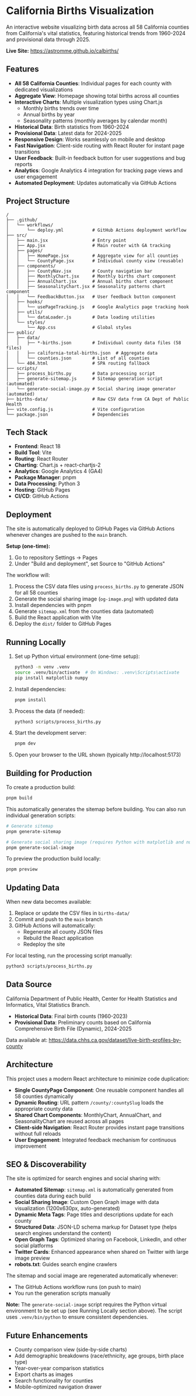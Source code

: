 # California Births Visualization

An interactive website visualizing birth data across all 58 California counties from California's vital statistics, featuring historical trends from 1960-2024 and provisional data through 2025.

**Live Site:** https://astromme.github.io/calbirths/

## Features

- **All 58 California Counties**: Individual pages for each county with dedicated visualizations
- **Aggregate View**: Homepage showing total births across all counties
- **Interactive Charts**: Multiple visualization types using Chart.js
  - Monthly births trends over time
  - Annual births by year
  - Seasonality patterns (monthly averages by calendar month)
- **Historical Data**: Birth statistics from 1960-2024
- **Provisional Data**: Latest data for 2024-2025
- **Responsive Design**: Works seamlessly on mobile and desktop
- **Fast Navigation**: Client-side routing with React Router for instant page transitions
- **User Feedback**: Built-in feedback button for user suggestions and bug reports
- **Analytics**: Google Analytics 4 integration for tracking page views and user engagement
- **Automated Deployment**: Updates automatically via GitHub Actions

## Project Structure

```
/
├── .github/
│   └── workflows/
│       └── deploy.yml           # GitHub Actions deployment workflow
├── src/
│   ├── main.jsx                 # Entry point
│   ├── App.jsx                  # Main router with GA tracking
│   ├── pages/
│   │   ├── HomePage.jsx         # Aggregate view for all counties
│   │   └── CountyPage.jsx       # Individual county view (reusable)
│   ├── components/
│   │   ├── CountyNav.jsx        # County navigation bar
│   │   ├── MonthlyChart.jsx     # Monthly births chart component
│   │   ├── AnnualChart.jsx      # Annual births chart component
│   │   ├── SeasonalityChart.jsx # Seasonality patterns chart component
│   │   └── FeedbackButton.jsx   # User feedback button component
│   ├── hooks/
│   │   └── usePageTracking.js   # Google Analytics page tracking hook
│   ├── utils/
│   │   └── dataLoader.js        # Data loading utilities
│   └── styles/
│       └── App.css              # Global styles
├── public/
│   ├── data/
│   │   ├── *-births.json        # Individual county data files (58 files)
│   │   ├── california-total-births.json  # Aggregate data
│   │   └── counties.json        # List of all counties
│   └── 404.html                 # SPA routing fallback
├── scripts/
│   ├── process_births.py        # Data processing script
│   ├── generate-sitemap.js      # Sitemap generation script (automated)
│   └── generate-social-image.py # Social sharing image generator (automated)
├── births-data/                 # Raw CSV data from CA Dept of Public Health
├── vite.config.js               # Vite configuration
└── package.json                 # Dependencies
```

## Tech Stack

- **Frontend**: React 18
- **Build Tool**: Vite
- **Routing**: React Router
- **Charting**: Chart.js + react-chartjs-2
- **Analytics**: Google Analytics 4 (GA4)
- **Package Manager**: pnpm
- **Data Processing**: Python 3
- **Hosting**: GitHub Pages
- **CI/CD**: GitHub Actions

## Deployment

The site is automatically deployed to GitHub Pages via GitHub Actions whenever changes are pushed to the `main` branch.

**Setup (one-time):**
1. Go to repository Settings → Pages
2. Under "Build and deployment", set Source to "GitHub Actions"

The workflow will:
1. Process the CSV data files using `process_births.py` to generate JSON for all 58 counties
2. Generate the social sharing image (`og-image.png`) with updated data
3. Install dependencies with pnpm
4. Generate `sitemap.xml` from the counties data (automated)
5. Build the React application with Vite
6. Deploy the `dist/` folder to GitHub Pages

## Running Locally

1. Set up Python virtual environment (one-time setup):
   ```bash
   python3 -m venv .venv
   source .venv/bin/activate  # On Windows: .venv\Scripts\activate
   pip install matplotlib numpy
   ```

2. Install dependencies:
   ```bash
   pnpm install
   ```

3. Process the data (if needed):
   ```bash
   python3 scripts/process_births.py
   ```

4. Start the development server:
   ```bash
   pnpm dev
   ```

5. Open your browser to the URL shown (typically http://localhost:5173)

## Building for Production

To create a production build:

```bash
pnpm build
```

This automatically generates the sitemap before building. You can also run individual generation scripts:

```bash
# Generate sitemap
pnpm generate-sitemap

# Generate social sharing image (requires Python with matplotlib and numpy)
pnpm generate-social-image
```

To preview the production build locally:

```bash
pnpm preview
```

## Updating Data

When new data becomes available:

1. Replace or update the CSV files in `births-data/`
2. Commit and push to the `main` branch
3. GitHub Actions will automatically:
   - Regenerate all county JSON files
   - Rebuild the React application
   - Redeploy the site

For local testing, run the processing script manually:
```bash
python3 scripts/process_births.py
```

## Data Source

California Department of Public Health, Center for Health Statistics and Informatics, Vital Statistics Branch.

- **Historical Data**: Final birth counts (1960-2023)
- **Provisional Data**: Preliminary counts based on California Comprehensive Birth File (Dynamic), 2024-2025

Data available at: https://data.chhs.ca.gov/dataset/live-birth-profiles-by-county

## Architecture

This project uses a modern React architecture to minimize code duplication:

- **Single CountyPage Component**: One reusable component handles all 58 counties dynamically
- **Dynamic Routing**: URL pattern `/county/:countySlug` loads the appropriate county data
- **Shared Chart Components**: MonthlyChart, AnnualChart, and SeasonalityChart are reused across all pages
- **Client-side Navigation**: React Router provides instant page transitions without full reloads
- **User Engagement**: Integrated feedback mechanism for continuous improvement

## SEO & Discoverability

The site is optimized for search engines and social sharing with:

- **Automated Sitemap**: `sitemap.xml` is automatically generated from counties data during each build
- **Social Sharing Image**: Custom Open Graph image with data visualization (1200x630px, auto-generated)
- **Dynamic Meta Tags**: Page titles and descriptions update for each county
- **Structured Data**: JSON-LD schema markup for Dataset type (helps search engines understand the content)
- **Open Graph Tags**: Optimized sharing on Facebook, LinkedIn, and other social platforms
- **Twitter Cards**: Enhanced appearance when shared on Twitter with large image preview
- **robots.txt**: Guides search engine crawlers

The sitemap and social image are regenerated automatically whenever:
- The GitHub Actions workflow runs (on push to main)
- You run the generation scripts manually

**Note:** The `generate-social-image` script requires the Python virtual environment to be set up (see Running Locally section above). The script uses `.venv/bin/python` to ensure consistent dependencies.

## Future Enhancements

- County comparison view (side-by-side charts)
- Add demographic breakdowns (race/ethnicity, age groups, birth place type)
- Year-over-year comparison statistics
- Export charts as images
- Search functionality for counties
- Mobile-optimized navigation drawer
